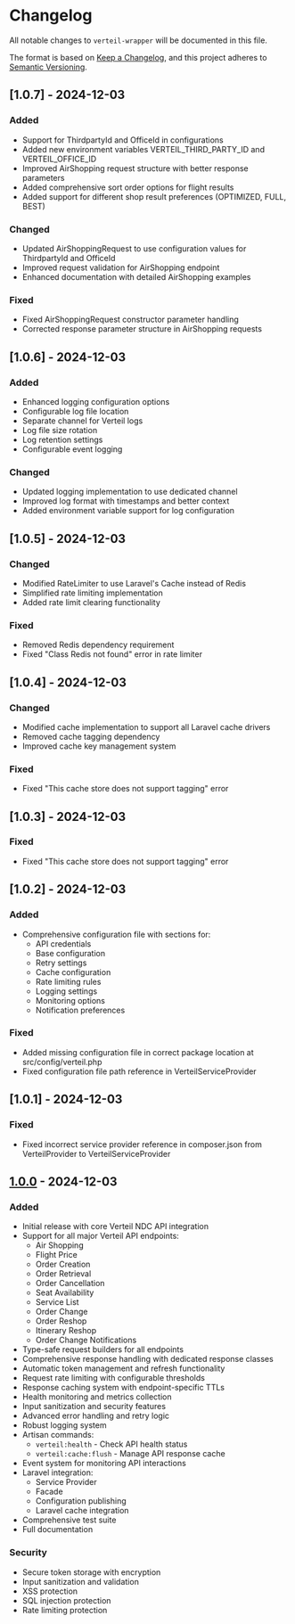 # Changelog

All notable changes to `verteil-wrapper` will be documented in this file.

The format is based on [Keep a Changelog](https://keepachangelog.com/en/1.0.0/),
and this project adheres to [Semantic Versioning](https://semver.org/spec/v2.0.0.html).

## [1.0.7] - 2024-12-03

### Added

- Support for ThirdpartyId and OfficeId in configurations
- Added new environment variables VERTEIL_THIRD_PARTY_ID and VERTEIL_OFFICE_ID
- Improved AirShopping request structure with better response parameters
- Added comprehensive sort order options for flight results
- Added support for different shop result preferences (OPTIMIZED, FULL, BEST)

### Changed

- Updated AirShoppingRequest to use configuration values for ThirdpartyId and OfficeId
- Improved request validation for AirShopping endpoint
- Enhanced documentation with detailed AirShopping examples

### Fixed

- Fixed AirShoppingRequest constructor parameter handling
- Corrected response parameter structure in AirShopping requests

## [1.0.6] - 2024-12-03

### Added

- Enhanced logging configuration options
- Configurable log file location
- Separate channel for Verteil logs
- Log file size rotation
- Log retention settings
- Configurable event logging

### Changed

- Updated logging implementation to use dedicated channel
- Improved log format with timestamps and better context
- Added environment variable support for log configuration

## [1.0.5] - 2024-12-03

### Changed

- Modified RateLimiter to use Laravel's Cache instead of Redis
- Simplified rate limiting implementation
- Added rate limit clearing functionality

### Fixed

- Removed Redis dependency requirement
- Fixed "Class Redis not found" error in rate limiter

## [1.0.4] - 2024-12-03

### Changed

- Modified cache implementation to support all Laravel cache drivers
- Removed cache tagging dependency
- Improved cache key management system

### Fixed

- Fixed "This cache store does not support tagging" error

## [1.0.3] - 2024-12-03

### Fixed

- Fixed "This cache store does not support tagging" error

## [1.0.2] - 2024-12-03

### Added

- Comprehensive configuration file with sections for:
  - API credentials
  - Base configuration
  - Retry settings
  - Cache configuration
  - Rate limiting rules
  - Logging settings
  - Monitoring options
  - Notification preferences

### Fixed

- Added missing configuration file in correct package location at src/config/verteil.php
- Fixed configuration file path reference in VerteilServiceProvider

## [1.0.1] - 2024-12-03

### Fixed

- Fixed incorrect service provider reference in composer.json from VerteilProvider to VerteilServiceProvider

## [1.0.0] - 2024-12-03

### Added

- Initial release with core Verteil NDC API integration
- Support for all major Verteil API endpoints:
  - Air Shopping
  - Flight Price
  - Order Creation
  - Order Retrieval
  - Order Cancellation
  - Seat Availability
  - Service List
  - Order Change
  - Order Reshop
  - Itinerary Reshop
  - Order Change Notifications
- Type-safe request builders for all endpoints
- Comprehensive response handling with dedicated response classes
- Automatic token management and refresh functionality
- Request rate limiting with configurable thresholds
- Response caching system with endpoint-specific TTLs
- Health monitoring and metrics collection
- Input sanitization and security features
- Advanced error handling and retry logic
- Robust logging system
- Artisan commands:
  - `verteil:health` - Check API health status
  - `verteil:cache:flush` - Manage API response cache
- Event system for monitoring API interactions
- Laravel integration:
  - Service Provider
  - Facade
  - Configuration publishing
  - Laravel cache integration
- Comprehensive test suite
- Full documentation

### Security

- Secure token storage with encryption
- Input sanitization and validation
- XSS protection
- SQL injection protection
- Rate limiting protection

[1.0.0]: https://github.com/santosdave/verteil-wrapper/releases/tag/v1.0.0
